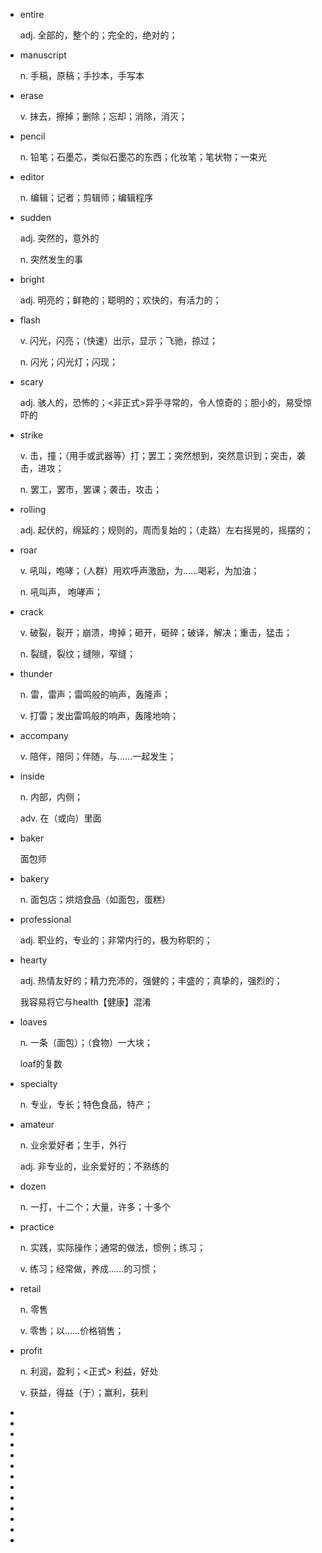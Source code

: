 - entire     

  adj.
  全部的，整个的；完全的，绝对的；

- manuscript

  n.
  手稿，原稿；手抄本，手写本

- erase

  v.
  抹去，擦掉；删除；忘却；消除，消灭；

- pencil

  n.
  铅笔；石墨芯，类似石墨芯的东西；化妆笔；笔状物；一束光

- editor

  n.
  编辑；记者；剪辑师；编辑程序

- sudden

  adj.
  突然的，意外的

  n.
  突然发生的事

- bright

  adj.
  明亮的；鲜艳的；聪明的；欢快的，有活力的；

- flash

  v.
  闪光，闪亮；（快速）出示，显示；飞驰，掠过；

  n.
  闪光；闪光灯；闪现；

- scary

  adj.
  骇人的，恐怖的；<非正式>异乎寻常的，令人惊奇的；胆小的，易受惊吓的

- strike

  v.
  击，撞；（用手或武器等）打；罢工；突然想到，突然意识到；突击，袭击，进攻；

  n.
  罢工，罢市，罢课；袭击，攻击；

- rolling

  adj.
  起伏的，绵延的；规则的，周而复始的；（走路）左右摇晃的，摇摆的；

- roar

  v.
  吼叫，咆哮；（人群）用欢呼声激励，为......喝彩，为加油；

  n.
  吼叫声， 咆哮声；

- crack

  v.
  破裂，裂开；崩溃，垮掉；砸开，砸碎；破译，解决；重击，猛击；

  n.
  裂缝，裂纹；缝隙，窄缝；

- thunder

  n.
  雷，雷声；雷鸣般的响声，轰隆声；

  v.
  打雷；发出雷鸣般的响声，轰隆地响；

- accompany

  v.
  陪伴，陪同；伴随，与……一起发生；

- inside

  n.
  内部，内侧；

  adv.
  在（或向）里面

- baker

  面包师

- bakery

  n.
  面包店；烘焙食品（如面包，蛋糕）

- professional

  adj.
  职业的，专业的；非常内行的，极为称职的；

- hearty

  adj.
  热情友好的；精力充沛的，强健的；丰盛的；真挚的，强烈的；

  我容易将它与health【健康】混淆

- loaves

  n.
  一条（面包）；（食物）一大块；

  loaf的复数

- specialty

  n.
  专业，专长；特色食品，特产；

- amateur

  n.
  业余爱好者；生手，外行

  adj.
  非专业的，业余爱好的；不熟练的

- dozen

  n.
  一打，十二个；大量，许多；十多个

- practice

  n.
  实践，实际操作；通常的做法，惯例；练习；

  v.
  练习；经常做，养成……的习惯；

- retail

  n.
  零售

  v.
  零售；以……价格销售；

- profit

  n.
  利润，盈利；<正式> 利益，好处

  v.
  获益，得益（于）；赢利，获利

- 

- 

- 

- 

- 

- 

- 

- 

- 

- 

- 

- 

- 